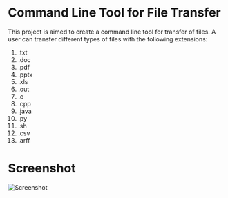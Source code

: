 Command Line Tool for File Transfer
====================================

This project is aimed to create a command line tool for transfer of files. A user can transfer different types of files with the following extensions:
1. .txt
2. .doc
3. .pdf
4. .pptx
5. .xls
6. .out
7. .c
8. .cpp
9. .java
10. .py
11. .sh
12. .csv
13. .arff

Screenshot
==========
![Screenshot](/screenshot/bumerang.png)
